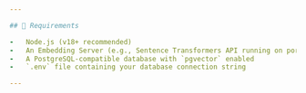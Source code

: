 ```yaml
---

## 🔧 Requirements

-   Node.js (v18+ recommended)
-   An Embedding Server (e.g., Sentence Transformers API running on port `5005`)
-   A PostgreSQL-compatible database with `pgvector` enabled
-   `.env` file containing your database connection string

---
```

